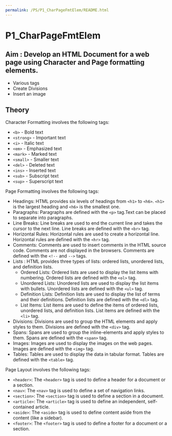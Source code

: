 ```yaml
---
permalink: /PS/P1_CharPageFmtElem/README.html
---
```


# P1_CharPageFmtElem

## Aim : Develop an HTML Document for a web page using Character and Page formatting elements.

- Various tags
- Create Divisions
- Insert an image

## Theory

Character Formatting involves the following tags:

- `<b>` - Bold text
- `<strong>` - Important text
- `<i>` - Italic text
- `<em>` - Emphasized text
- `<mark>` - Marked text
- `<small>` - Smaller text
- `<del>` - Deleted text
- `<ins>` - Inserted text
- `<sub>` - Subscript text
- `<sup>` - Superscript text

Page Formatting involves the following tags:

- Headings: HTML provides six levels of headings from `<h1>` to `<h6>`. `<h1>` is the largest heading and `<h6>` is the smallest one.
- Paragraphs: Paragraphs are defined with the `<p>` tag.Text can be placed to separate into paragraphs.
- Line Breaks: Line breaks are used to end the current line and takes the cursor to the next line. Line breaks are defined with the `<br>` tag.
- Horizontal Rules: Horizontal rules are used to create a horizontal line. Horizontal rules are defined with the `<hr>` tag.
- Comments: Comments are used to insert comments in the HTML source code. Comments are not displayed in the browsers. Comments are defined with the `<!--` and `-->` tags.
- Lists : HTML provides three types of lists: ordered lists, unordered lists, and definition lists.
  - Ordered Lists: Ordered lists are used to display the list items with numbering. Ordered lists are defined with the `<ol>` tag.
  - Unordered Lists: Unordered lists are used to display the list items with bullets. Unordered lists are defined with the `<ul>` tag.
  - Definition Lists: Definition lists are used to display the list of terms and their definitions. Definition lists are defined with the `<dl>` tag.
  - List Items: List items are used to define the items of ordered lists, unordered lists, and definition lists. List items are defined with the `<li>` tag.
- Divisions: Divisions are used to group the HTML elements and apply styles to them. Divisions are defined with the `<div>` tag.
- Spans: Spans are used to group the inline-elements and apply styles to them. Spans are defined with the `<span>` tag.
- Images: Images are used to display the images on the web pages. Images are defined with the `<img>` tag.
- Tables: Tables are used to display the data in tabular format. Tables are defined with the `<table>` tag.

Page Layout involves the following tags:

- `<header>`: The `<header>` tag is used to define a header for a document or a section.
- `<nav>`: The `<nav>` tag is used to define a set of navigation links.
- `<section>`: The `<section>` tag is used to define a section in a document.
- `<article>`: The `<article>` tag is used to define an independent, self-contained article.
- `<aside>`: The `<aside>` tag is used to define content aside from the content (like a sidebar).
- `<footer>`: The `<footer>` tag is used to define a footer for a document or a section.

